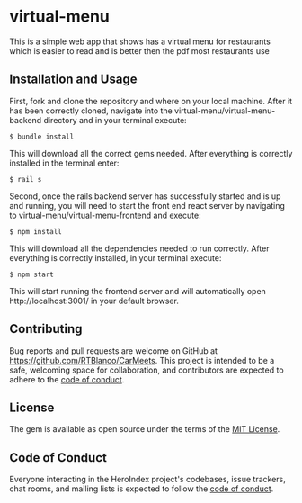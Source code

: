 # virtual-menu
This is a simple web app that shows has a virtual menu for restaurants which is easier to read and is better then the pdf most restaurants use 

## Installation and Usage
First, fork and clone the repository and where on your local machine. After it has been correctly cloned, navigate into the virtual-menu/virtual-menu-backend directory and in your terminal execute:

    $ bundle install 

This will download all the correct gems needed. After everything is correctly installed in  the terminal enter: 
  
    $ rail s 
  
Second, once the rails backend server has successfully started and is up and running, you will need to start the front end react server by navigating to virtual-menu/virtual-menu-frontend and execute:
    
    $ npm install 

This will download all the dependencies needed to run correctly. After everything is correctly installed, in your terminal execute:

    $ npm start 

This will start running the frontend server and will automatically open http://localhost:3001/  in your default browser.


## Contributing

Bug reports and pull requests are welcome on GitHub at https://github.com/RTBlanco/CarMeets. This project is intended to be a safe, welcoming space for collaboration, and contributors are expected to adhere to the [code of conduct](https://github.com/RTBlanco/CarMeets/blob/main/CODE_OF_CONDUCT.md).


## License

The gem is available as open source under the terms of the [MIT License](https://opensource.org/licenses/MIT).

## Code of Conduct

Everyone interacting in the HeroIndex project's codebases, issue trackers, chat rooms, and mailing lists is expected to follow the [code of conduct](https://github.com/RTBlanco/CarMeets/blob/main/CODE_OF_CONDUCT.md).
